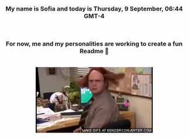


<div align="center">
<h3 >My name is Sofia and today is Thursday, 9 September, 06:44 GMT-4</h3><br>
<h3 >For now, me and my personalities are working to create a fun Readme 👋
</h3><br>
<img src='img/dwight.gif' alt='working...'/>
</div>
